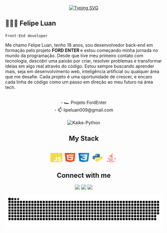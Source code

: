 <div align="center">
  <a href="https://git.io/typing-svg">
    <img src="https://readme-typing-svg.demolab.com?font=Fira+Code&weight=500&size=22&pause=1000&color=red&center=true&vCenter=true&random=false&width=524&lines=%E2%8A%B9+Welcome+to+my+profile!+%CB%99%E1%B5%95%CB%99+%E2%8A%B9+" alt="Typing SVG">
  </a>
</div>

  ##  👨🏻‍💻 Felipe Luan 
`Front-End developer`

Me chamo Felipe Luan, tenho 18 anos, sou desenvolvedor back-end em formação pelo projeto <strong> FORD ENTER </strong> e estou começando minha jornada no mundo da programação. Desde que tive meu primeiro contato com tecnologia, descobri uma paixão por criar, resolver problemas e transformar ideias em algo real através do código. Estou sempre buscando aprender mais, seja em desenvolvimento web, inteligência artificial ou qualquer área que me desafie. Cada projeto é uma oportunidade de crescer, e encaro cada linha de código como um passo em direção ao meu futuro na área tech.<br>

<div  align="center" style="display: inline_block"><br>
- 🏎 Projeto FordEnter<br>
- 📫 lipeluan009@gmail.com<br>

</div>
<div  align="center" style="display: inline_block"><br>
<img align="center" alt="Kaike-Python" height="180" width="180" src="https://media1.tenor.com/m/PLIr_VkF6ywAAAAC/ghostedvpn-hacker-cat.gif">

  ## My Stack
  
<div style="display: inline_block"><br>
  <img align="center" alt="Feluan-Js" height="30" width="40" src="https://raw.githubusercontent.com/devicons/devicon/master/icons/javascript/javascript-plain.svg">
  <img align="center" alt="Feluan-HTML" height="30" width="40" src="https://raw.githubusercontent.com/devicons/devicon/master/icons/html5/html5-original.svg"> 
  <img align="center" alt="Feluan-CSS" height="30" width="40" src="https://raw.githubusercontent.com/devicons/devicon/master/icons/css3/css3-original.svg"> 
  <img align="center" alt="Feluan-Python" height="30" width="40" src="https://raw.githubusercontent.com/devicons/devicon/master/icons/python/python-original.svg">
  <img align="center" alt="Feluan-Java" height="30" width="40" src="https://raw.githubusercontent.com/devicons/devicon/master/icons/java/java-plain.svg">
  
</div>

 ##
   ## Connect with me
<div> 
  
<a href="https://www.instagram.com/luannzz_/" target="_blank"><img src="https://img.shields.io/badge/-Instagram-%23E4405F?style=for-the-badge&logo=instagram&logoColor=white" target="_blank"></a> 
<a href = "mailto: lipeluan009@gmail.com"><img src="https://img.shields.io/badge/-Gmail-%23333?style=for-the-badge&logo=gmail&logoColor=white" target="_blank"></a> 
<a href="
    // colocar linkedin
    " target="_blank"><img src="https://img.shields.io/badge/-LinkedIn-%230077B5?style=for-the-badge&logo=linkedin&logoColor=white" target="_blank">
  
</div>

<picture align="center">
  <source media="(prefers-color-scheme: dark)" srcset="https://raw.githubusercontent.com/kaike-sousa/kaike-sousa/output/github-contribution-grid-snake-dark.svg">
  <source media="(prefers-color-scheme: light)" srcset="https://raw.githubusercontent.com/kaike-sousa/kaike-sousa/output/github-contribution-grid-snake-dark.svg">
  <img align="center" alt="github contribution grid snake animation" src="https://raw.githubusercontent.com/mari4souza/mari4souza/output/github-contribution-grid-snake.svg">
</picture>
